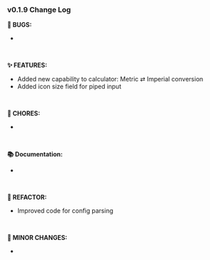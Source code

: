 ### v0.1.9 Change Log
**🐞 BUGS:**

- 

<br>

**✨ FEATURES:**

- Added new capability to calculator: Metric ⇄ Imperial conversion
- Added icon size field for piped input

<br>

**🧹 CHORES:**

- 

<br>

**📚 Documentation:**

- 

<br>

**🔧 REFACTOR:**

- Improved code for config parsing

<br>

**📝 MINOR CHANGES:**

- 


